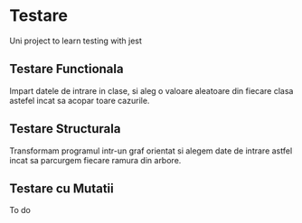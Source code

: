 # Testare

Uni project to learn testing with jest

## Testare Functionala

Impart datele de intrare in clase, si aleg o valoare aleatoare din fiecare clasa astefel incat
sa acopar toare cazurile.

## Testare Structurala

Transformam programul intr-un graf orientat si alegem date de intrare astfel incat sa parcurgem
fiecare ramura din arbore.

## Testare cu Mutatii

To do
